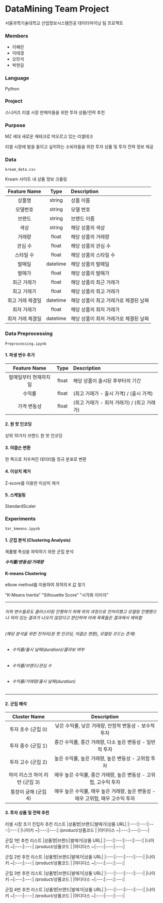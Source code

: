 # DataMining Team Project 
서울과학기술대학교 산업정보시스템전공 데이터마이닝 팀 프로젝트

### Members
- 이혜린
- 이태경
- 오민석
- 박현길

### Language
Python 

### Project
스니커즈 리셀 시장 판매자들을 위한 투자 상품/전략 추천

### Purpose 
MZ 세대 새로운 재테크로 떠오르고 있는 리셀테크

리셀 시장에 발을 들이고 싶어하는 소비자들을 위한 투자 상품 및 투자 전략 정보 제공

### Data
````
kream_data.csv
````
Kream 사이트 내 상품 정보 크롤링

|Feature Name|Type|Description|
|:---:|:---:|:---|
|상품명|string|상품 이름|
|모델번호|string|모델 번호|
|브랜드|string|브랜드 이름|
|색상|string|해당 상품의 색상|
|거래량|float|해당 상품의 거래량|
|관심 수|float|해당 상품의 관심 수|
|스타일 수|float|해당 상품의 스타일 수|
|발매일|datetime|해당 상품의 발매일|
|발매가|float|해당 상품의 발매가|
|최근 거래가|float|해당 상품의 최근 거래가|
|최고 거래가|float|해당 상품의 최고 거래가|
|최고 거래 체결일|datetime|해당 상품이 최고 거래가로 체결된 날짜|
|최저 거래가|float|해당 상품의 최저 거래가|
|최저 거래 체결일|datetime|해당 상품이 최저 거래가로 체결된 날짜|

### Data Preprocessing

````
Preprocessing.ipynb
````

#### 1. 파생 변수 추가
|Feature Name|Type|Description|
|:---:|:---:|:---|
|발매일부터 현재까지 일|float|해당 상품이 출시된 후부터의 기간|
|수익률|float|(최고 거래가 - 출시 가격) / (출시 가격)|
|가격 변동성|float|(최고 거래가 - 최저 거래가) / (최고 거래가)|

#### 2. 원 핫 인코딩
상위 10가지 브랜드 원 핫 인코딩

#### 3. 야콥슨 변환
한 쪽으로 치우쳐진 데이터들 정규 분포로 변환

#### 4. 이상치 제거
Z-score를 이용한 이상치 제거

#### 5. 스케일링
StandardScaler

### Experiments

````
Var_kmeans.ipynb
````


#### 1. 군집 분석 (Clustering Analysis)
제품별 특성을 파악하기 위한 군집 분석

***수익률/변동성/거래량***
  
#### K-means Clustering
elbow method를 이용하여 최적의 K 값 찾기

"K-Means Inertia"
"Silhouette Score"
"시각화 이미지"


---
###### 이하 변수들로도 클러스터링 진행하기 위해 위의 과정으로 전처리했고 모델링 진행했으나 의미 있는 결과가 나오지 않았다고 판단하여 아래 목록들은 결과에서 제외함 
###### (해당 분석을 위한 전처리(원 핫 인코딩, 야콥슨 변환), 모델링 코드는 존재)

- ###### 수익률/출시 날짜(duration)/콜라보 여부
  
- ###### 수익률/브랜드/관심 수
  
- ###### 수익률/거래량/출시 날짜(duration)
---

#### 2. 군집 해석
|Cluster Name|Description|
|:---:|:---:|
|투자 초수 (군집 0)|낮은 수익률, 낮은 거래량, 안정적 변동성 - 보수적 투자|
|투자 중수 (군집 1)|중간 수익률, 중간 거래량, 다소 높은 변동성 - 일반적 투자|
|투자 고수 (군집 2)|높은 수익률, 높은 거래량, 높은 변동성 - 고위험 투자|
|하이 리스크 하이 리턴 (군집 3)|매우 높은 수익률, 중간 거래량, 높은 변동성 - 고위험, 고수익 투자|
|통장이 궁해 (군집 4)|매우 높은 수익률, 매우 높은 거래량, 높은 변동성 - 매우 고위험, 매우 고수익 투자|

#### 3. 투자 상품 및 전략 추천 

리셀 시장 초기 진입자 추천 리스트
|상품명|브랜드|발매가|상품 URL|
|:---:|:---:|:---:|:---:|
|나이키 ~|:---:|:---:| /product/상품코드 |
|아디다스 ~|:---:|:---:|:---:|

군집 1번 추천 리스트
|상품명|브랜드|발매가|상품 URL|
|:---:|:---:|:---:|:---:|
|나이키 ~|:---:|:---:| /product/상품코드 |
|아디다스 ~|:---:|:---:|:---:|

군집 2번 추천 리스트
|상품명|브랜드|발매가|상품 URL|
|:---:|:---:|:---:|:---:|
|나이키 ~|:---:|:---:| /product/상품코드 |
|아디다스 ~|:---:|:---:|:---:|

군집 3번 추천 리스트
|상품명|브랜드|발매가|상품 URL|
|:---:|:---:|:---:|:---:|
|나이키 ~|:---:|:---:| /product/상품코드 |
|아디다스 ~|:---:|:---:|:---:|

군집 4번 추천 리스트
|상품명|브랜드|발매가|상품 URL|
|:---:|:---:|:---:|:---:|
|나이키 ~|:---:|:---:| /product/상품코드 |
|아디다스 ~|:---:|:---:|:---:|


